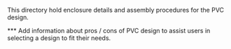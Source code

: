 This directory hold enclosure details and assembly procedures for the PVC design.

*** Add information about pros / cons of PVC design to assist users in selecting a design to fit their needs.